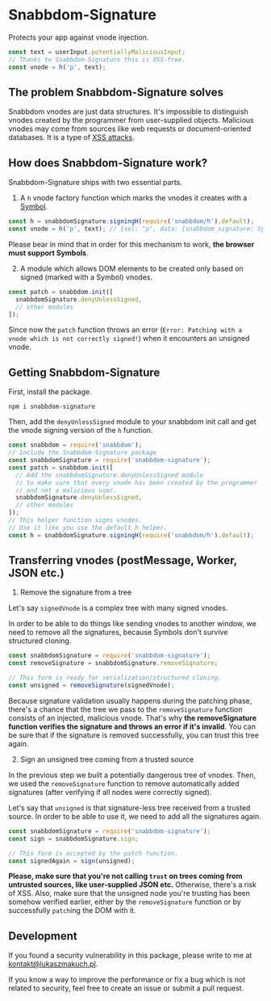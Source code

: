# Snabbdom-Signature
Protects your app against vnode injection.
```javascript
const text = userInput.potentiallyMaliciousInput;
// Thanks to Snabbdom-Signature this is XSS-free.
const vnode = h('p', text);
```

## The problem Snabbdom-Signature solves
Snabbdom vnodes are just data structures. 
It's impossible to distinguish vnodes created by the programmer from user-supplied objects. 
Malicious vnodes may come from sources like web requests or document-oriented databases.
It is a type of [XSS attacks](https://www.owasp.org/index.php/Cross-site_Scripting_(XSS)).

## How does Snabbdom-Signature work?
Snabbdom-Signature ships with two essential parts.
1. A `h` vnode factory function which marks the vnodes it creates with a [Symbol](https://developer.mozilla.org/en-US/docs/Web/JavaScript/Reference/Global_Objects/Symbol).
```javascript
const h = snabbdomSignature.signingH(require('snabbdom/h').default);
const vnode = h('p', text); // {sel: "p", data: {snabbdom_signature: Symbol(snabbdom_signature)}, /* ... */ }
```
Please bear in mind that in order for this mechanism to work, __the browser must support Symbols__.

2. A module which allows DOM elements to be created only based on signed (marked with a Symbol) vnodes.
```javascript
const patch = snabbdom.init([
  snabbdomSignature.denyUnlessSigned,
  // other modules
]);
```
Since now the `patch` function throws an error (`Error: Patching with a vnode which is not correctly signed!`) when it encounters an unsigned vnode.

## Getting Snabbdom-Signature
First, install the package.
```
npm i snabbdom-signature
```
Then, add the `denyUnlessSigned` module to your snabbdom init call and get the vnode signing version of the `h` function.
```javascript
const snabbdom = require('snabbdom');
// Include the Snabbdom-Signature package
const snabbdomSignature = require('snabbdom-signature');
const patch = snabbdom.init([
  // Add the snabbdomSignature.denyUnlessSigned module 
  // to make sure that every vnode has been created by the programmer 
  // and not a malicious user.
  snabbdomSignature.denyUnlessSigned,
  // other modules
]);
// This helper function signs vnodes. 
// Use it like you use the default h helper.
const h = snabbdomSignature.signingH(require('snabbdom/h').default); 
```
## Transferring vnodes (postMessage, Worker, JSON etc.)
1. Remove the signature from a tree

Let's say `signedVnode` is a complex tree with many signed vnodes.

In order to be able to do things like sending vnodes to another window, we need to remove all the signatures, because Symbols don't survive structured cloning.
```javascript
const snabbdomSignature = require('snabbdom-signature');
const removeSignature = snabbdomSignature.removeSignature;

// This form is ready for serialization/structured cloning.
const unsigned = removeSignature(signedVnode);
```
Because signature validation usually happens during the patching phase, there's a chance that the tree we pass to the `removeSignature` function consists of an injected, malicious vnode. That's why __the removeSignature function verifies the signature and throws an error if it's invalid__. You can be sure that if the signature is removed successfully, you can trust this tree again.

2. Sign an unsigned tree coming from a trusted source

In the previous step we built a potentially dangerous tree of vnodes. Then, we used the `removeSignature` function to remove automatically added signatures (after verifying if all nodes were correctly signed).

Let's say that `unsigned` is that signature-less tree received from a trusted source. In order to be able to use it, we need to add all the signatures again.
```javascript
const snabbdomSignature = require('snabbdom-signature');
const sign = snabbdomSignature.sign;

// This form is accepted by the patch function.
const signedAgain = sign(unsigned);
```
__Please, make sure that you're not calling `trust` on trees coming from untrusted sources, like user-supplied JSON etc.__ Otherwise, there's a risk of XSS. Also, make sure that the unsigned node you're trusting has been somehow verified earlier, either by the `removeSignature` function or by successfully `patch`ing the DOM with it.

## Development
If you found a security vulnerability in this package, please write to me at kontakt@lukaszmakuch.pl.

If you know a way to improve the performance or fix a bug which is not related to security, feel free to create an issue or submit a pull request.
